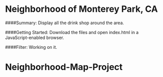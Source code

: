 Neighborhood of Monterey Park, CA
===============================
####Summary:
Display all the drink shop around the area.

####Getting Started:
Download the files and open index.html in a JavaScript-enabled browser.

####Filter:
Working on it.

# Neighborhood-Map-Project

